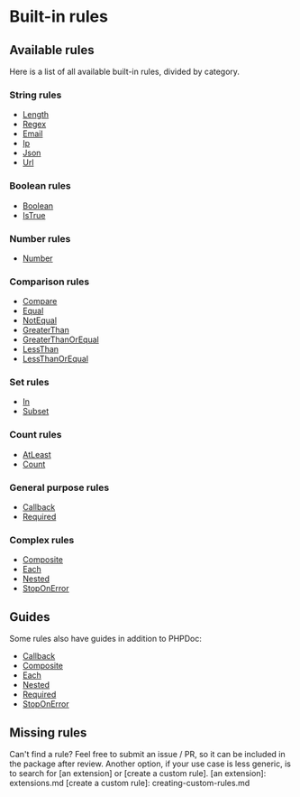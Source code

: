 # Built-in rules

## Available rules

Here is a list of all available built-in rules, divided by category.

### String rules

- [Length](../../src/Rule/Length.php)
- [Regex](../blob/master/src/Rule/Regex.php)
- [Email](../blob/master/src/Rule/Email.php)
- [Ip](../blob/master/src/Rule/Ip.php)
- [Json](../blob/master/src/Rule/Json.php)
- [Url](../blob/master/src/Rule/Url.php)

### Boolean rules

- [Boolean](../blob/master/src/Rule/Boolean.php)
- [IsTrue](../blob/master/src/Rule/IsTrue.php)

### Number rules

- [Number](../blob/master/src/Rule/Number.php)

### Comparison rules

- [Compare](../blob/master/src/Rule/Compare.php)
- [Equal](../blob/master/src/Rule/Equal.php)
- [NotEqual](../blob/master/src/Rule/NotEqual.php)
- [GreaterThan](../blob/master/src/Rule/GreaterThan.php)
- [GreaterThanOrEqual](../blob/master/src/Rule/GreaterThanOrEqual.php)
- [LessThan](../blob/master/src/Rule/LessThan.php)
- [LessThanOrEqual](../blob/master/src/Rule/LessThanOrEqual.php)

### Set rules

- [In](../blob/master/src/Rule/In.php)
- [Subset](../blob/master/src/Rule/Subset.php)

### Count rules

- [AtLeast](../blob/master/src/Rule/AtLeast.php)
- [Count](../blob/master/src/Rule/Count.php)

### General purpose rules

- [Callback](../blob/master/src/Rule/Callback.php)
- [Required](../blob/master/src/Rule/Required.php)

### Complex rules

- [Composite](../blob/master/src/Rule/Composite.php)
- [Each](../blob/master/src/Rule/Each.php)
- [Nested](../blob/master/src/Rule/Nested.php)
- [StopOnError](../blob/master/src/Rule/StopOnError.php)

## Guides

Some rules also have guides in addition to PHPDoc:

- [Callback](built-in-rules-callback.md)
- [Composite](built-in-rules-composite.md)
- [Each](built-in-rules-each.md)
- [Nested](built-in-rules-nested.md)
- [Required](built-in-rules-required.md)
- [StopOnError](built-in-rules-stop-on-error.md)

## Missing rules

Can't find a rule? Feel free to submit an issue / PR, so it can be included in the package after review. Another option,
if your use case is less generic, is to search for [an extension] or [create a custom rule].
[an extension]: extensions.md
[create a custom rule]: creating-custom-rules.md
